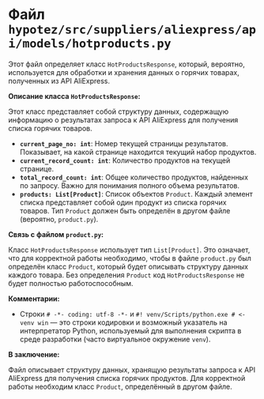 # Файл `hypotez/src/suppliers/aliexpress/api/models/hotproducts.py`

Этот файл определяет класс `HotProductsResponse`, который, вероятно, используется для обработки и хранения данных о горячих товарах, полученных из API AliExpress.

**Описание класса `HotProductsResponse`:**

Этот класс представляет собой структуру данных, содержащую информацию о результатах запроса к API AliExpress для получения списка горячих товаров.

* **`current_page_no: int`**: Номер текущей страницы результатов.  Показывает, на какой странице находится текущий набор продуктов.
* **`current_record_count: int`**: Количество продуктов на текущей странице.
* **`total_record_count: int`**: Общее количество продуктов, найденных по запросу.  Важно для понимания полного объема результатов.
* **`products: List[Product]`**: Список объектов `Product`.  Каждый элемент списка представляет собой один продукт из списка горячих товаров.  Тип `Product` должен быть определён в другом файле (вероятно, `product.py`).

**Связь с файлом `product.py`:**

Класс `HotProductsResponse` использует тип `List[Product]`.  Это означает, что для корректной работы необходимо, чтобы в файле `product.py` был определён класс `Product`, который будет описывать структуру данных каждого товара.  Без определения `Product`  код `HotProductsResponse` не будет полностью работоспособным.

**Комментарии:**

* Строки `# -*- coding: utf-8 -*-` и `#! venv/Scripts/python.exe # <- venv win`  — это строки кодировки и возможный указатель на интерпретатор Python, используемый для выполнения скрипта в среде разработки (часто виртуальное окружение `venv`).

**В заключение:**

Файл описывает структуру данных, хранящую результаты запроса к API AliExpress для получения списка горячих продуктов. Для корректной работы необходим класс `Product`, определённый в другом файле.
